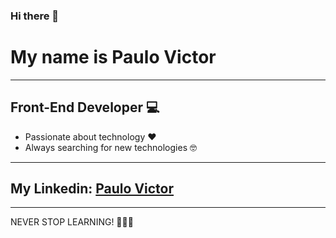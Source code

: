 ### Hi there 👋

# My name is Paulo Victor
<hr>

## Front-End Developer 💻
  
  * Passionate about technology ❤️ 
  * Always searching for new technologies 🤓

<hr>

 ## My Linkedin: [Paulo Victor](https://www.linkedin.com/in/paulo-victor-2406891a7/)

<hr>

  NEVER STOP LEARNING! 🚀🚀🚀
